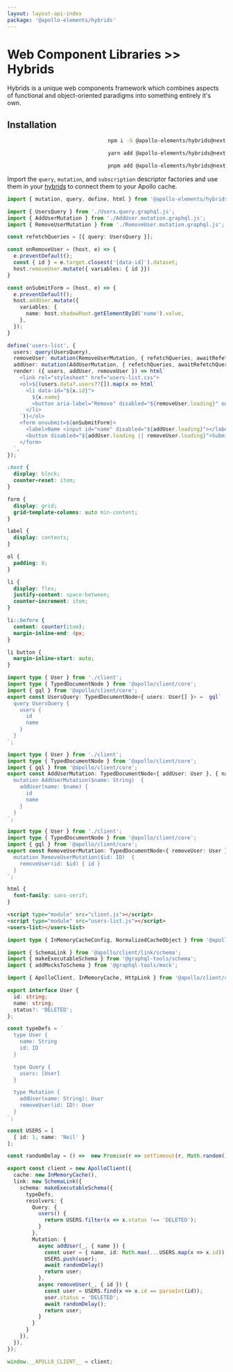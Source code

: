 ```yaml
---
layout: layout-api-index
package: '@apollo-elements/hybrids'
---
```


# Web Component Libraries >> Hybrids

Hybrids is a unique web components framework which combines aspects of functional and object-oriented paradigms into something entirely it's own.

## Installation

<code-tabs collection="package-managers" default-tab="npm" align="end">

  ```bash tab npm
  npm i -S @apollo-elements/hybrids@next
  ```

  ```bash tab yarn
  yarn add @apollo-elements/hybrids@next
  ```

  ```bash tab pnpm
  pnpm add @apollo-elements/hybrids@next
  ```

</code-tabs>

Import the `query`, `mutation`, and `subscription` descriptor factories and use them in your [hybrids](https://hybrids.js.org) to connect them to your Apollo cache.

```ts playground hybrids-app users-list.ts
import { mutation, query, define, html } from '@apollo-elements/hybrids';

import { UsersQuery } from './Users.query.graphql.js';
import { AddUserMutation } from './AddUser.mutation.graphql.js';
import { RemoveUserMutation } from './RemoveUser.mutation.graphql.js';

const refetchQueries = [{ query: UsersQuery }];

const onRemoveUser = (host, e) => {
  e.preventDefault();
  const { id } = e.target.closest('[data-id]').dataset;
  host.removeUser.mutate({ variables: { id }})
}

const onSubmitForm = (host, e) => {
  e.preventDefault();
  host.addUser.mutate({
    variables: {
      name: host.shadowRoot.getElementById('name').value,
    },
  });
}

define('users-list', {
  users: query(UsersQuery),
  removeUser: mutation(RemoveUserMutation, { refetchQueries, awaitRefetchQueries: true }),
  addUser: mutation(AddUserMutation, { refetchQueries, awaitRefetchQueries: true }),
  render: ({ users, addUser, removeUser }) => html`
    <link rel="stylesheet" href="users-list.css">
    <ol>${(users.data?.users??[]).map(x => html`
      <li data-id="${x.id}">
        ${x.name}
        <button aria-label="Remove" disabled="${removeUser.loading}" onclick="${onRemoveUser}">x</button>
      </li>
    `)}</ol>
    <form onsubmit=${onSubmitForm}>
      <label>Name <input id="name" disabled="${addUser.loading}"></label>
      <button disabled="${addUser.loading || removeUser.loading}">Submit</button>
    </form>
  `,
});
```

```css playground-file hybrids-app users-list.css
:host {
  display: block;
  counter-reset: item;
}

form {
  display: grid;
  grid-template-columns: auto min-content;
}

label {
  display: contents;
}

ol {
  padding: 0;
}

li {
  display: flex;
  justify-content: space-between;
  counter-increment: item;
}

li::before {
  content: counter(item);
  margin-inline-end: 4px;
}

li button {
  margin-inline-start: auto;
}
```

```ts playground-file hybrids-app Users.query.graphql.ts
import type { User } from './client';
import type { TypedDocumentNode } from '@apollo/client/core';
import { gql } from '@apollo/client/core';
export const UsersQuery: TypedDocumentNode<{ users: User[] }> =  gql`
  query UsersQuery {
    users {
      id
      name
    }
  }
`;
```

```ts playground-file hybrids-app AddUser.mutation.graphql.ts
import type { User } from './client';
import type { TypedDocumentNode } from '@apollo/client/core';
import { gql } from '@apollo/client/core';
export const AddUserMutation: TypedDocumentNode<{ addUser: User }, { name: String }> =  gql`
  mutation AddUserMutation($name: String)  {
    addUser(name: $name) {
      id
      name
    }
  }
`;
```

```ts playground-file hybrids-app RemoveUser.mutation.graphql.ts
import type { User } from './client';
import type { TypedDocumentNode } from '@apollo/client/core';
import { gql } from '@apollo/client/core';
export const RemoveUserMutation: TypedDocumentNode<{ removeUser: User }, { id: String }> =  gql`
  mutation RemoveUserMutation($id: ID)  {
    removeUser(id: $id) { id }
  }
`;
```

```css playground-file hybrids-app style.css
html {
  font-family: sans-serif;
}
```

```html playground-file hybrids-app index.html
<script type="module" src="client.js"></script>
<script type="module" src="users-list.js"></script>
<users-list></users-list>
```

```ts playground-file hybrids-app client.ts
import type { InMemoryCacheConfig, NormalizedCacheObject } from '@apollo/client/core';

import { SchemaLink } from '@apollo/client/link/schema';
import { makeExecutableSchema } from '@graphql-tools/schema';
import { addMocksToSchema } from '@graphql-tools/mock';

import { ApolloClient, InMemoryCache, HttpLink } from '@apollo/client/core';

export interface User {
  id: string;
  name: string;
  status?: 'DELETED';
};

const typeDefs = `
  type User {
    name: String
    id: ID
  }

  type Query {
    users: [User]
  }

  type Mutation {
    addUser(name: String): User
    removeUser(id: ID): User
  }
`;

const USERS = [
  { id: 1, name: 'Neil' }
];

const randomDelay = () =>  new Promise(r => setTimeout(r, Math.random() * 500));

export const client = new ApolloClient({
  cache: new InMemoryCache(),
  link: new SchemaLink({
    schema: makeExecutableSchema({
      typeDefs,
      resolvers: {
        Query: {
          users() {
            return USERS.filter(x => x.status !== 'DELETED');
          }
        },
        Mutation: {
          async addUser(_, { name }) {
            const user = { name, id: Math.max(...USERS.map(x => x.id)) + 1 };
            USERS.push(user);
            await randomDelay()
            return user;
          },
          async removeUser(_, { id }) {
            const user = USERS.find(x => x.id == parseInt(id));
            user.status = 'DELETED';
            await randomDelay();
            return user;
          }
        }
      }
    }),
  }),
});

window.__APOLLO_CLIENT__ = client;
```
